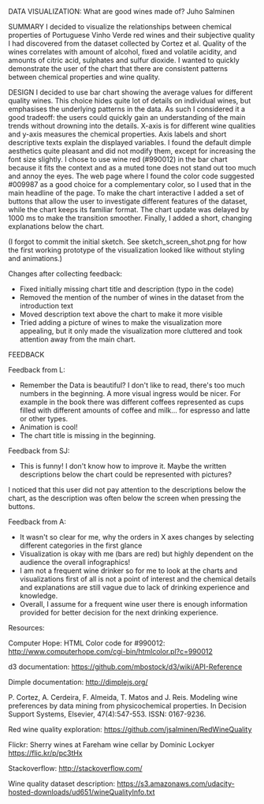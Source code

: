 DATA VISUALIZATION:
What are good wines made of?
Juho Salminen

SUMMARY
I decided to visualize the relationships between chemical properties of Portuguese Vinho Verde red wines and their subjective quality I had discovered from the dataset collected by Cortez et al. Quality of the wines correlates with amount of alcohol, fixed and volatile acidity, and amounts of citric acid, sulphates and sulfur dioxide. I wanted to quickly demonstrate the user of the chart that there are consistent patterns between chemical properties and wine quality.

DESIGN
I decided to use bar chart showing the average values for different quality wines. This choice hides quite lot of details on individual wines, but emphasises the underlying patterns in the data. As such I considered it a good tradeoff: the users could quickly gain an understanding of the main trends without drowning into the details. X-axis is for different wine qualities and y-axis measures the chemical properties. Axis labels and short descriptive texts explain the displayed variables. I found the default dimple aesthetics quite pleasant and did not modify them, except for increasing the font size slightly. I chose to use wine red (#990012) in the bar chart because it fits the context and as a muted tone does not stand out too much and annoy the eyes. The web page where I found the color code suggested #009987 as a good choice for a complementary color, so I used that in the main headline of the page. To make the chart interactive I added a set of buttons that allow the user to investigate different features of the dataset, while the chart keeps its familiar format. The chart update was delayed by 1000 ms to make the transition smoother. Finally, I added a short, changing explanations below the chart.

(I forgot to commit the initial sketch. See sketch_screen_shot.png for how the first working prototype of the visualization looked like without styling and animations.)

Changes after collecting feedback:
- Fixed initially missing chart title and description (typo in the code)
- Removed the mention of the number of wines in the dataset from the introduction text
- Moved description text above the chart to make it more visible
- Tried adding a picture of wines to make the visualization more appealing, but it only made the visualization more cluttered and took attention away from the main chart.

FEEDBACK

Feedback from L:
- Remember the Data is beautiful? I don't like to read, there's too much numbers in the beginning. A more visual ingress would be nicer. For example in the book there was different coffees represented as cups filled with different amounts of coffee and milk... for espresso and latte or other types.
- Animation is cool!
- The chart title is missing in the beginning.

Feedback from SJ:
- This is funny! I don't know how to improve it. Maybe the written descriptions below the chart could be represented with pictures?

I noticed that this user did not pay attention to the descriptions below the chart, as the description was often below the screen when pressing the buttons.

Feedback from A:
- It wasn't so clear for me, why the orders in X axes changes by selecting different categories in the first glance
- Visualization is okay with me (bars are red) but highly dependent on the audience the overall infographics!
- I am not a frequent wine drinker so for me to look at the charts and visualizations first of all is not a point of interest and the chemical details and explanations are still vague due to lack of drinking experience and knowledge.
- Overall, I assume for a frequent wine user there is enough information provided for better decision for the next drinking experience.

Resources:

Computer Hope: HTML Color code for #990012:
http://www.computerhope.com/cgi-bin/htmlcolor.pl?c=990012

d3 documentation:
https://github.com/mbostock/d3/wiki/API-Reference

Dimple documentation:
http://dimplejs.org/

P. Cortez, A. Cerdeira, F. Almeida, T. Matos and J. Reis.
Modeling wine preferences by data mining from physicochemical properties.
In Decision Support Systems, Elsevier, 47(4):547-553. ISSN: 0167-9236.

Red wine quality exploration:
https://github.com/jsalminen/RedWineQuality

Flickr: Sherry wines at Fareham wine cellar by Dominic Lockyer
https://flic.kr/p/pc3tHx

Stackoverflow:
http://stackoverflow.com/

Wine quality dataset description:
https://s3.amazonaws.com/udacity-hosted-downloads/ud651/wineQualityInfo.txt





